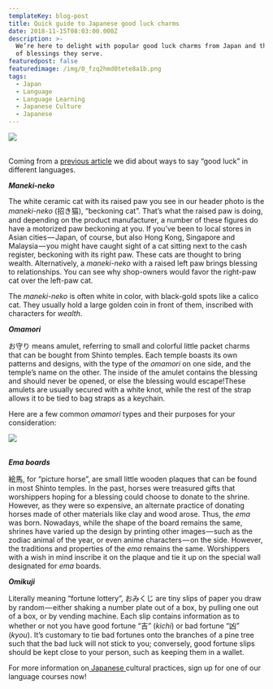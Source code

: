 ```yaml
---
templateKey: blog-post
title: Quick guide to Japanese good luck charms
date: 2018-11-15T08:03:00.000Z
description: >-
  We’re here to delight with popular good luck charms from Japan and the sorts
  of blessings they serve.
featuredpost: false
featuredimage: /img/0_fzq2hmd0tete8a1b.png
tags:
  - Japan
  - Language
  - Language Learning
  - Japanese Culture
  - Japanese
---
```

![](/img/0_fzq2hmd0tete8a1b.png)

<br>Coming from a [previous article](https://blog.fluentup.com/terms-of-encouragement-in-different-languages/) we did about ways to say “good luck” in different languages.

_**Maneki-neko**_



The white ceramic cat with its raised paw you see in our header photo is the _maneki-neko_ (招き猫), “beckoning cat”. That’s what the raised paw is doing, and depending on the product manufacturer, a number of these figures do have a motorized paw beckoning at you. If you’ve been to local stores in Asian cities — Japan, of course, but also Hong Kong, Singapore and Malaysia — you might have caught sight of a cat sitting next to the cash register, beckoning with its right paw. These cats are thought to bring wealth. Alternatively, a _maneki-neko_ with a raised left paw brings blessing to relationships. You can see why shop-owners would favor the right-paw cat over the left-paw cat.



The _maneki-neko_ is often white in color, with black-gold spots like a calico cat. They usually hold a large golden coin in front of them, inscribed with characters for _wealth_.



_**Omamori**_



お守り means amulet, referring to small and colorful little packet charms that can be bought from Shinto temples. Each temple boasts its own patterns and designs, with the type of the _omamori_ on one side, and the temple’s name on the other. The inside of the amulet contains the blessing and should never be opened, or else the blessing would escape!These amulets are usually secured with a white knot, while the rest of the strap allows it to be tied to bag straps as a keychain.



Here are a few common _omamori_ types and their purposes for your consideration:

![](/img/w1.png)

<br>_**Ema boards**_



絵馬, for “picture horse”, are small little wooden plaques that can be found in most Shinto temples. In the past, horses were treasured gifts that worshippers hoping for a blessing could choose to donate to the shrine. However, as they were so expensive, an alternate practice of donating horses made of other materials like clay and wood arose. Thus, the _ema_ was born. Nowadays, while the shape of the board remains the same, shrines have varied up the design by printing other images — such as the zodiac animal of the year, or even anime characters — on the side. However, the traditions and properties of the _ema_ remains the same. Worshippers with a wish in mind inscribe it on the plaque and tie it up on the special wall designated for _ema_ boards.



_**Omikuji**_



Literally meaning “fortune lottery”, おみくじ are tiny slips of paper you draw by random — either shaking a number plate out of a box, by pulling one out of a box, or by vending machine. Each slip contains information as to whether or not you have good fortune “吉” (_kichi_) or bad fortune “凶” (_kyou_). It’s customary to tie bad fortunes onto the branches of a pine tree such that the bad luck will not stick to you; conversely, good fortune slips should be kept close to your person, such as keeping them in a wallet.



For more information on[ Japanese ](https://fluentup.com/search?japanese)cultural practices, sign up for one of our language courses now!
